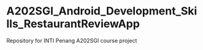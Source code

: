 # A202SGI_Android_Development_Skills_RestaurantReviewApp
Repository for INTI Penang A202SGI course project
